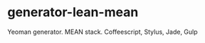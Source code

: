 generator-lean-mean
===================

Yeoman generator. MEAN stack. Coffeescript, Stylus, Jade, Gulp
